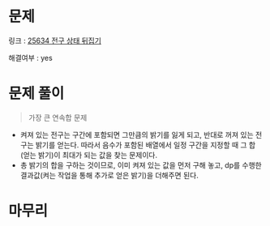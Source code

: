 # 문제
링크 : [25634 전구 상태 뒤집기](https://www.acmicpc.net/problem/25634)

해결여부 : yes

# 문제 풀이
> 가장 큰 연속합 문제
- 켜져 있는 전구는 구간에 포함되면 그만큼의 밝기를 잃게 되고, 반대로 꺼져 있는 전구는 밝기를 얻는다. 따라서 음수가 포함된 배열에서 일정 구간을 지정할 때 그 합(얻는 밝기)이 최대가 되는 값을 찾는 문제이다.
- 총 밝기의 합을 구하는 것이므로, 이미 켜져 있는 값을 먼저 구해 놓고, dp를 수행한 결과값(켜는 작업을 통해 추가로 얻은 밝기)을 더해주면 된다.

# 마무리